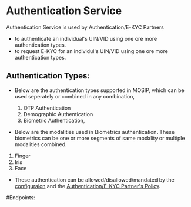 # Authentication Service
Authentication Service is used by Authentication/E-KYC Partners 
* to authenticate an individual's UIN/VID using one ore more authentication types.
* to request E-KYC for an individul's UIN/VID using one ore more authentication types.

## Authentication Types:
* Below are the authentication types supported in MOSIP, which can be used seperately or combined in any combination, 
  1. OTP Authentication
  2. Demographic Authentication
  3. Biometric Authentication, 
  
 * Below are the modalities used in Biometrics authentication. These biometrics can be one or more segments of same modality or multiple modalities combined.
  1. Finger
  2. Iris
  3. Face

* These authentication can be allowed/disallowed/mandated by the [configuraion]() and the [Authentication/E-KYC Partner's Policy]().

#Endpoints:
